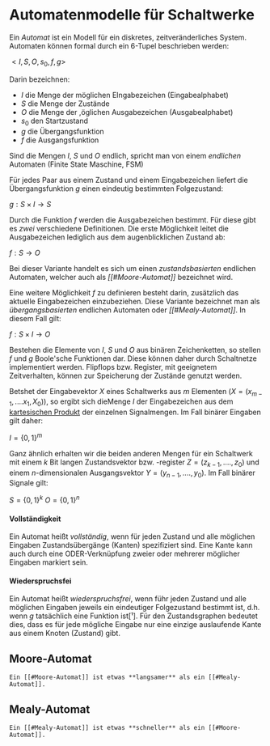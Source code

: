 # Automatenmodelle für Schaltwerke
Ein *Automat* ist ein Modell für ein diskretes, zeitveränderliches System. Automaten können formal durch ein 6-Tupel beschrieben werden:

$<I,S,O,s_0,f,g>$

Darin bezeichnen:
- $I$ die Menge der möglichen EIngabezeichen (Eingabealphabet)
- $S$ die Menge der Zustände
- $O$ die Menge der ,öglichen Ausgabezeichen (Ausgabealphabet)
- $s_0$ den Startzustand
- $g$ die Übergangsfunktion
- $f$ die Ausgangsfunktion

Sind die Mengen $I$, $S$ und $O$ endlich, spricht man von einem *endlichen* Automaten (Finite State Maschine, FSM)

Für jedes Paar aus einem Zustand und einem Eingabezeichen liefert die Übergangsfunktion $g$ einen eindeutig bestimmten Folgezustand:

$g : S \times I \to S$

Durch die Funktion $f$ werden die Ausgabezeichen bestimmt. Für diese gibt es *zwei* verschiedene Definitionen. Die erste Möglichkeit leitet die Ausgabezeichen lediglich aus dem augenblicklichen Zustand ab:

$f : S \to O$

Bei dieser Variante handelt es sich um einen *zustandsbasierten* endlichen Automaten, welcher auch als *[[#Moore-Automat]]* bezeichnet wird.

Eine weitere Möglichkeit $f$ zu definieren besteht darin, zusätzlich das aktuelle Eingabezeichen einzubeziehen. Diese Variante bezeichnet man als *übergangsbasierten* endlichen Automaten oder *[[#Mealy-Automat]]*. In diesem Fall gilt:

$f : S \times I \to O$

Bestehen die Elemente von $I$, $S$ und $O$ aus binären Zeichenketten, so stellen  $f$ und $g$ Boole'sche Funktionen dar. Diese können daher durch Schaltnetze implementiert werden. Flipflops bzw. Register, mit geeignetem Zeitverhalten, können zur Speicherung der Zustände genutzt werden.

Betshet der Eingabevektor $X$ eines Schaltwerks aus $m$ Elementen ($X = (x_{m-1},....x_1,X_0)$), so ergibt sich dieMenge $I$ der Eingabezeichen aus dem [kartesischen Produkt](https://de.wikipedia.org/wiki/Kartesisches_Produkt) der einzelnen Signalmengen. Im Fall binärer Eingaben gilt daher:

$I = \{0,1\}^m$

Ganz ähnlich erhalten wir die beiden anderen Mengen für ein Schaltwerk mit einem $k$ Bit langen Zustandsvektor bzw. -register $Z = (z_{k-1},....,z_0)$ und einem $n$-dimensionalen Ausgangsvektor $Y = (y_{n-1},....,y_0)$. Im Fall binärer Signale gilt:

$S = \{0,1\}^k$
$O = \{0,1\}^n$

#### Vollständigkeit
Ein Automat heißt *vollständig*, wenn für jeden Zustand und alle möglichen Eingaben Zustandsübergänge (Kanten) spezifiziert sind. Eine Kante kann auch durch eine ODER-Verknüpfung zweier oder mehrerer möglicher Eingaben markiert sein.
#### Wiederspruchsfei
Ein Automat heißt *wiederspruchsfrei*, wenn führ jeden Zustand und alle möglichen Eingaben jeweils ein eindeutiger Folgezustand bestimmt ist, d.h. wenn $g$ tatsächlich eine Funktion ist[¹]. Für den Zustandsgraphen bedeutet dies, dass es für jede mögliche Eingabe nur eine einzige auslaufende Kante aus einem Knoten (Zustand) gibt.



## Moore-Automat
```ad-info
Ein [[#Moore-Automat]] ist etwas **langsamer** als ein [[#Mealy-Automat]].
```


## Mealy-Automat

```ad-info
Ein [[#Mealy-Automat]] ist etwas **schneller** als ein [[#Moore-Automat]].
```
